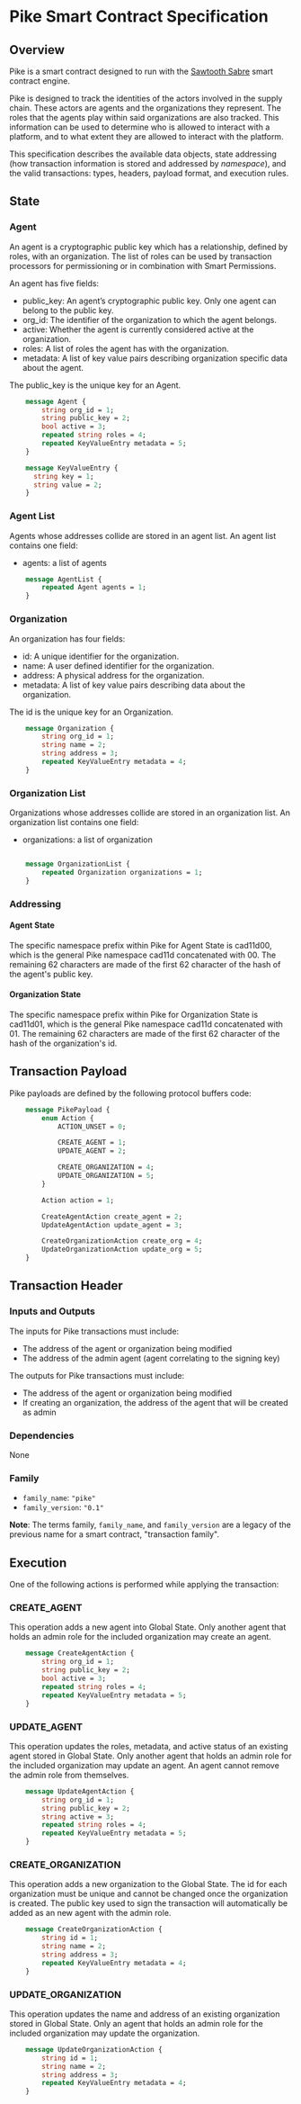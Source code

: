 # Pike Smart Contract Specification

<!--
  Copyright (c) 2018-2020 Cargill Incorporated
  Licensed under Creative Commons Attribution 4.0 International License
  https://creativecommons.org/licenses/by/4.0/
-->

## Overview

Pike is a smart contract designed to run with the
[Sawtooth Sabre](https://github.com/splintercommunity/sawtooth-sabre/)
smart contract engine.

Pike is designed to track the identities of the actors involved in the supply
chain. These actors are agents and the organizations they represent. The roles
that the agents play within said organizations are also tracked. This
information can be used to determine who is allowed to interact with a platform,
and to what extent they are allowed to interact with the platform.

This specification describes the available data objects, state addressing (how
transaction information is stored and addressed by *namespace*), and the valid
transactions: types, headers, payload format, and execution rules.

## State

### Agent

An agent is a cryptographic public key which has a relationship, defined by
roles, with an organization.  The list of roles can be used by transaction
processors for permissioning or in combination with Smart Permissions.

An agent has five fields:

* public_key: An agent’s cryptographic public key. Only one agent can belong to
  the public key.
* org_id: The identifier of the organization to which the agent belongs.
* active: Whether the agent is currently considered active at the organization.
* roles: A list of roles the agent has with the organization.
* metadata: A list of key value pairs describing organization specific data
  about the agent.

The public_key is the unique key for an Agent.

```protobuf
    message Agent {
        string org_id = 1;
        string public_key = 2;
        bool active = 3;
        repeated string roles = 4;
        repeated KeyValueEntry metadata = 5;
    }

    message KeyValueEntry {
      string key = 1;
      string value = 2;
    }
```

### Agent List

Agents whose addresses collide are stored in an agent list. An agent list
contains one field:

* agents: a list of agents

```protobuf
    message AgentList {
        repeated Agent agents = 1;
    }
```

### Organization

An organization has four fields:

* id: A unique identifier for the organization.
* name: A user defined identifier for the organization.
* address: A physical address for the organization.
* metadata: A list of key value pairs describing data about the organization.

The id is the unique key for an Organization.

```protobuf
    message Organization {
        string org_id = 1;
        string name = 2;
        string address = 3;
        repeated KeyValueEntry metadata = 4;
    }
```

### Organization List

Organizations whose addresses collide are stored in an organization list. An
organization list contains one field:

* organizations: a list of organization


```protobuf

    message OrganizationList {
        repeated Organization organizations = 1;
    }
```

### Addressing

#### Agent State

The specific namespace prefix within Pike for Agent State is cad11d00,
which is the general Pike namespace cad11d concatenated with 00. The
remaining 62 characters are made of the first 62 character of the hash of the
agent's public key.

#### Organization State

The specific namespace prefix within Pike for Organization State is
cad11d01, which is the general Pike namespace cad11d concatenated with 01.
The remaining 62 characters are made of the first 62 character of the hash of
the organization's id.

## Transaction Payload

Pike payloads are defined by the following protocol
buffers code:

```protobuf
    message PikePayload {
        enum Action {
            ACTION_UNSET = 0;

            CREATE_AGENT = 1;
            UPDATE_AGENT = 2;

            CREATE_ORGANIZATION = 4;
            UPDATE_ORGANIZATION = 5;
        }

        Action action = 1;

        CreateAgentAction create_agent = 2;
        UpdateAgentAction update_agent = 3;

        CreateOrganizationAction create_org = 4;
        UpdateOrganizationAction update_org = 5;
    }
```

## Transaction Header

### Inputs and Outputs

The inputs for Pike transactions must include:

* The address of the agent or organization being modified
* The address of the admin agent (agent correlating to the signing key)

The outputs for Pike transactions must include:

* The address of the agent or organization being modified
* If creating an organization, the address of the agent that will be created as
  admin

### Dependencies

None

### Family

- `family_name`: `"pike"`
- `family_version`: `"0.1"`

**Note**: The terms family, `family_name`, and `family_version` are a legacy
of the previous name for a smart contract, "transaction family".

## Execution

One of the following actions is performed while applying the transaction:

### CREATE_AGENT

This operation adds a new agent into Global State. Only another agent that
holds an admin role for the included organization may create an agent.

```protobuf
    message CreateAgentAction {
        string org_id = 1;
        string public_key = 2;
        bool active = 3;
        repeated string roles = 4;
        repeated KeyValueEntry metadata = 5;
    }
```

### UPDATE_AGENT

This operation updates the roles, metadata, and active status of an
existing agent stored in Global State. Only another agent that holds an
admin role for the included organization may update an agent. An agent
cannot remove the admin role from themselves.

```protobuf
    message UpdateAgentAction {
        string org_id = 1;
        string public_key = 2;
        string active = 3;
        repeated string roles = 4;
        repeated KeyValueEntry metadata = 5;
    }
```

### CREATE_ORGANIZATION

This operation adds a new organization to the Global State. The id for each
organization must be unique and cannot be changed once the organization is
created. The public key used to sign the transaction will
automatically be added as an new agent with the admin role.

```protobuf
    message CreateOrganizationAction {
        string id = 1;
        string name = 2;
        string address = 3;
        repeated KeyValueEntry metadata = 4;
    }
```

### UPDATE_ORGANIZATION

This operation updates the name and address of an existing organization
stored in Global State. Only an agent that holds an admin role for the
included organization may update the organization.

```protobuf
    message UpdateOrganizationAction {
        string id = 1;
        string name = 2;
        string address = 3;
        repeated KeyValueEntry metadata = 4;
    }
```
